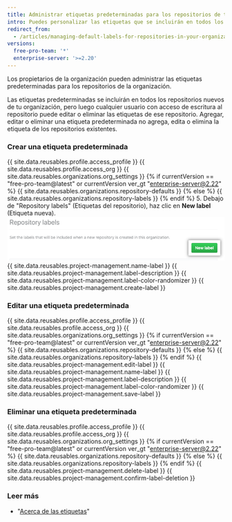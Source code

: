```yaml
---
title: Administrar etiquetas predeterminadas para los repositorios de tu organización
intro: Puedes personalizar las etiquetas que se incluirán en todos los repositorios nuevos de tu organización.
redirect_from:
  - /articles/managing-default-labels-for-repositories-in-your-organization
versions:
  free-pro-team: '*'
  enterprise-server: '>=2.20'
---
```


Los propietarios de la organización pueden administrar las etiquetas predeterminadas para los repositorios de la organización.

Las etiquetas predeterminadas se incluirán en todos los repositorios nuevos de tu organización, pero luego cualquier usuario con acceso de escritura al repositorio puede editar o eliminar las etiquetas de ese repositorio. Agregar, editar o eliminar una etiqueta predeterminada no agrega, edita o elimina la etiqueta de los repositorios existentes.

### Crear una etiqueta predeterminada

{{ site.data.reusables.profile.access_profile }}
{{ site.data.reusables.profile.access_org }}
{{ site.data.reusables.organizations.org_settings }}
{% if currentVersion == "free-pro-team@latest" or currentVersion ver_gt "enterprise-server@2.22" %}
{{ site.data.reusables.organizations.repository-defaults }}
{% else %}
{{ site.data.reusables.organizations.repository-labels }}
{% endif %}
5. Debajo de "Repository labels" (Etiquetas del repositorio), haz clic en **New label** (Etiqueta nueva). ![Botón New update (Actualización nueva)](/assets/images/help/organizations/new-label-button.png)
{{ site.data.reusables.project-management.name-label }}
{{ site.data.reusables.project-management.label-description }}
{{ site.data.reusables.project-management.label-color-randomizer }}
{{ site.data.reusables.project-management.create-label }}

### Editar una etiqueta predeterminada

{{ site.data.reusables.profile.access_profile }}
{{ site.data.reusables.profile.access_org }}
{{ site.data.reusables.organizations.org_settings }}
{% if currentVersion == "free-pro-team@latest" or currentVersion ver_gt "enterprise-server@2.22" %}
{{ site.data.reusables.organizations.repository-defaults }}
{% else %}
{{ site.data.reusables.organizations.repository-labels }}
{% endif %}
{{ site.data.reusables.project-management.edit-label }}
{{ site.data.reusables.project-management.name-label }}
{{ site.data.reusables.project-management.label-description }}
{{ site.data.reusables.project-management.label-color-randomizer }}
{{ site.data.reusables.project-management.save-label }}

### Eliminar una etiqueta predeterminada

{{ site.data.reusables.profile.access_profile }}
{{ site.data.reusables.profile.access_org }}
{{ site.data.reusables.organizations.org_settings }}
{% if currentVersion == "free-pro-team@latest" or currentVersion ver_gt "enterprise-server@2.22" %}
{{ site.data.reusables.organizations.repository-defaults }}
{% else %}
{{ site.data.reusables.organizations.repository-labels }}
{% endif %}
{{ site.data.reusables.project-management.delete-label }}
{{ site.data.reusables.project-management.confirm-label-deletion }}

### Leer más

- "[Acerca de las etiquetas](/articles/about-labels)"

